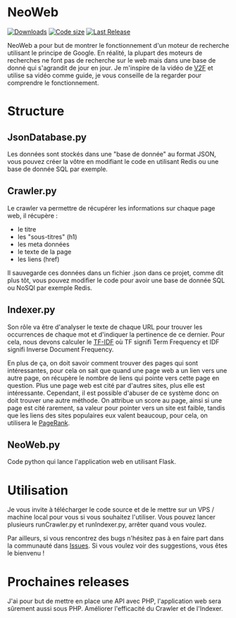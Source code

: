 # NeoWeb

[![Downloads](https://img.shields.io/github/downloads/Program132/NeoWeb/total?style=for-the-badge)](https://github.com/Program132/NeoWeb)
[![Code size](https://img.shields.io/github/languages/code-size/Program132/NeoWeb?style=for-the-badge)](https://github.com/Program132/NeoWeb)
[![Last Release](https://img.shields.io/github/release/Program132/NeoWeb?style=for-the-badge)](https://github.com/Program132/NeoWeb/releases)

NeoWeb a pour but de montrer le fonctionnement d'un moteur de recherche utilisant le principe de Google.
En réalité, la plupart des moteurs de recherches ne font pas de recherche sur le web mais dans une base de donné qui s'agrandit de jour en jour.
Je m'inspire de la vidéo de [V2F](https://youtu.be/O3cJUR2NimI) et utilise sa vidéo comme guide, je vous conseille de la regarder pour comprendre le fonctionnement.

# Structure

## JsonDatabase.py

Les données sont stockés dans une "base de donnée" au format JSON, vous pouvez créer la vôtre en modifiant le code en utilisant Redis ou une base de donnée SQL par exemple.

## Crawler.py

Le crawler va permettre de récupérer les informations sur chaque page web, il récupère : 
- le titre
- les "sous-titres" (h1)
- les meta données
- le texte de la page
- les liens (href)

Il sauvegarde ces données dans un fichier .json dans ce projet, comme dit plus tôt, vous pouvez modifier le code pour avoir une base de donnée SQL ou NoSQl par exemple Redis.

## Indexer.py

Son rôle va être d'analyser le texte de chaque URL pour trouver les occurrences de chaque mot et d'indiquer la pertinence de ce dernier.
Pour cela, nous devons calculer le [TF-IDF](https://fr.wikipedia.org/wiki/TF-IDF) où TF signifi Term Frequency et IDF signifi Inverse Document Frequency.

En plus de ça, on doit savoir comment trouver des pages qui sont intéressantes, pour cela on sait que quand une page web a un lien vers une autre page, 
on récupère le nombre de liens qui pointe vers cette page en question.
Plus une page web est cité par d'autres sites, plus elle est intéressante.
Cependant, il est possible d'abuser de ce système donc on doit trouver une autre méthode.
On attribue un score au page, ainsi si une page est cité rarement, sa valeur pour pointer vers un site est faible, tandis que les liens des sites populaires eux valent beaucoup, 
pour cela, on utilisera le [PageRank](https://fr.wikipedia.org/wiki/PageRank).

## NeoWeb.py

Code python qui lance l'application web en utilisant Flask.

# Utilisation

Je vous invite à télécharger le code source et de le mettre sur un VPS / machine local pour vous si vous souhaitez l'utiliser.
Vous pouvez lancer plusieurs runCrawler.py et runIndexer.py, arrêter quand vous voulez.

Par ailleurs, si vous rencontrez des bugs n'hésitez pas à en faire part dans la communauté dans [Issues](https://github.com/Program132/NeoWeb/issues).
Si vous voulez voir des suggestions, vous êtes le bienvenu !

# Prochaines releases

J'ai pour but de mettre en place une API avec PHP, l'application web sera sûrement aussi sous PHP.
Améliorer l'efficacité du Crawler et de l'Indexer.